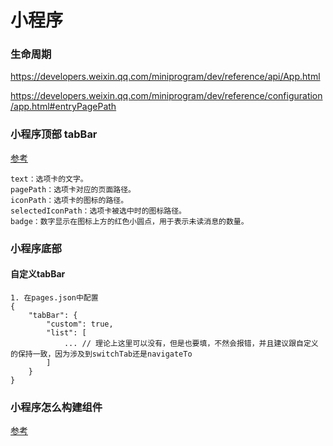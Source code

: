 # 小程序
### 生命周期
https://developers.weixin.qq.com/miniprogram/dev/reference/api/App.html

https://developers.weixin.qq.com/miniprogram/dev/reference/configuration/app.html#entryPagePath

### 小程序顶部 tabBar
[参考](https://developers.weixin.qq.com/miniprogram/dev/reference/configuration/app.html#tabBar)
```
text：选项卡的文字。
pagePath：选项卡对应的页面路径。
iconPath：选项卡的图标的路径。
selectedIconPath：选项卡被选中时的图标路径。
badge：数字显示在图标上方的红色小圆点，用于表示未读消息的数量。
```

### 小程序底部
#### 自定义tabBar
```
1. 在pages.json中配置
{
    "tabBar": {
		"custom": true,
        "list": [
            ... // 理论上这里可以没有，但是也要填，不然会报错，并且建议跟自定义的保持一致，因为涉及到switchTab还是navigateTo
        ]
    }
}
```

### 小程序怎么构建组件
[参考](https://developers.weixin.qq.com/miniprogram/dev/framework/custom-component/)


